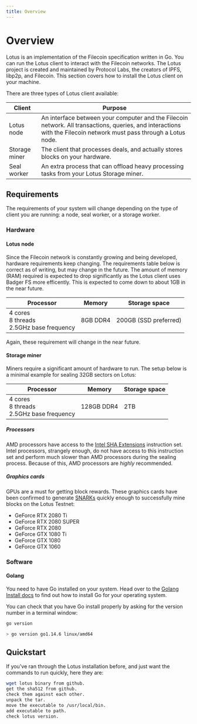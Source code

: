 ```yaml
---
title: Overview
---
```


# Overview

Lotus is an implementation of the Filecoin specification written in Go. You can run the Lotus client to interact with the Filecoin networks. The Lotus project is created and maintained by Protocol Labs, the creators of IPFS, libp2p, and Filecoin. This section covers how to install the Lotus client on your machine.

There are three types of Lotus client available:

| Client        | Purpose                                                                                                                                                            |
| ------------- | ------------------------------------------------------------------------------------------------------------------------------------------------------------------ |
| Lotus node    | An interface between your computer and the Filecoin network. All transactions, queries, and interactions with the Filecoin network must pass through a Lotus node. |
| Storage miner | The client that processes deals, and actually stores blocks on your hardware.                                                                                      |
| Seal worker   | An extra process that can offload heavy processing tasks from your Lotus Storage miner.                                                                            |

## Requirements

The requirements of your system will change depending on the type of client you are running: a node, seal worker, or a storage worker.

### Hardware

#### Lotus node

Since the Filecoin network is constantly growing and being developed, hardware requirements keep changing. The requirements table below is correct as of writing, but may change in the future. The amount of memory (RAM) required is expected to drop significantly as the Lotus client uses Badger FS more efficently. This is expected to come down to about 1GB in the near future.

| Processor                                      | Memory   | Storage space         |
| ---------------------------------------------- | -------- | --------------------- |
| 4 cores<br>8 threads<br> 2.5GHz base frequency | 8GB DDR4 | 200GB (SSD preferred) |

Again, these requirement will change in the near future.

#### Storage miner

Miners require a significant amount of hardware to run. The setup below is a minimal example for sealing 32GB sectors on Lotus:

| Processor                                      | Memory     | Storage space |
| ---------------------------------------------- | ---------- | ------------- |
| 4 cores<br>8 threads<br> 2.5GHz base frequency | 128GB DDR4 | 2TB           |

##### Processors

AMD processors have access to the [Intel SHA Extensions](https://en.wikipedia.org/wiki/Intel_SHA_extensions) instruction set. Intel processors, strangely enough, do not have access to this instruction set and perform much slower than AMD processors during the sealing process. Because of this, AMD processors are _highly_ recommended.

##### Graphics cards

GPUs are a must for getting block rewards. These graphics cards have been confirmed to generate [SNARKs](<https://en.wikipedia.org/wiki/SNARK_(theorem_prover)>) quickly enough to successfully mine blocks on the Lotus Testnet:

- GeForce RTX 2080 Ti
- GeForce RTX 2080 SUPER
- GeForce RTX 2080
- GeForce GTX 1080 Ti
- GeForce GTX 1080
- GeForce GTX 1060

### Software

#### Golang

You need to have Go installed on your system. Head over to the [Golang Install docs](https://golang.org/doc/install) to find out how to install Go for your operating system.

You can check that you have Go install properly by asking for the version number in a terminal window:

```bash
go version

> go version go1.14.6 linux/amd64
```

## Quickstart

If you've ran through the Lotus installation before, and just want the commands to run quickly, here they are:

```bash
wget lotus binary from github.
get the sha512 from github.
check them against each other.
unpack the tar.
move the executable to /usr/local/bin.
add executable to path.
check lotus version.
```
